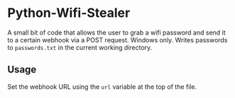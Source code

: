 # Python-Wifi-Stealer
A small bit of code that allows the user to grab a wifi password and send it to a certain webhook via a POST request.
Windows only. Writes passwords to ``passwords.txt`` in the current working directory.

## Usage
Set the webhook URL using the ``url`` variable at the top of the file.

